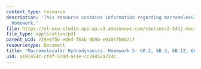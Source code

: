 ```yaml
---
content_type: resource
description: 'This resource contains information regarding macromolecular hydrodynamics:
  Homework.'
file: https://ol-ocw-studio-app-qa.s3.amazonaws.com/courses/2-341j-macromolecular-hydrodynamics-spring-2016/a191454ccf4f5c4dae1ecc24452a724c_MIT2_341JS16_Hw5_Soln.pdf
file_type: application/pdf
parent_uid: 729e0f5b-eded-f64b-8b9b-e0105fb0d2c7
resourcetype: Document
title: 'Macromolecular Hydrodynamics: Homework 5: 6B.2, 6B.3, 6B.12, 6C.1'
uid: a191454c-cf4f-5c4d-ae1e-cc24452a724c
---
```

